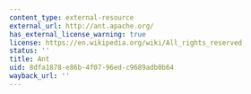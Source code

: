 ```yaml
---
content_type: external-resource
external_url: http://ant.apache.org/
has_external_license_warning: true
license: https://en.wikipedia.org/wiki/All_rights_reserved
status: ''
title: Ant
uid: 8dfa1878-e86b-4f07-96ed-c9689adb0b64
wayback_url: ''
---
```

